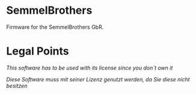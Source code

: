 # SemmelBrothers
Firmware for the SemmelBrothers GbR.


# Legal Points
*This software has to be used with its license since you don`t own it*

*Diese Software muss mit seiner Lizenz genutzt werden, da Sie diese nicht besitzen*
